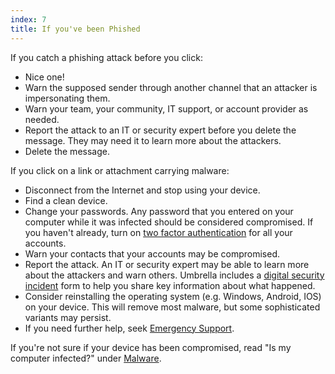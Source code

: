 ```yaml
---
index: 7
title: If you've been Phished
---
```

If you catch a phishing attack before you click:

* Nice one! 
* Warn the supposed sender through another channel that an attacker is impersonating them. 
* Warn your team, your community, IT support, or account provider as needed. 
* Report the attack to an IT or security expert before you delete the message. They may need it to learn more about the attackers.
* Delete the message. 

If you click on a link or attachment carrying malware: 

*   Disconnect from the Internet and stop using your device.
*   Find a clean device.  
*   Change your passwords. Any password that you entered on your computer while it was infected should be considered compromised. If you haven't already, turn on [two factor authentication](umbrella://glossary/s_two-factor-authentication.md) for all your accounts.
*   Warn your contacts that your accounts may be compromised. 
*   Report the attack. An IT or security expert may be able to learn more about the attackers and warn others. Umbrella includes a [digital security incident](umbrella://forms/f_digital-security-incident.yml) form to help you share key information about what happened. 
*   Consider reinstalling the operating system (e.g. Windows, Android, IOS) on your device. This will remove most malware, but some sophisticated variants may persist.
*   If you need further help, seek [Emergency Support](umbrella://emergency-support/digital).

If you're not sure if your device has been compromised, read "Is my computer infected?" under [Malware](umbrella://information/malware).
